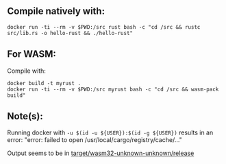 ## Compile natively with:
```
docker run -ti --rm -v $PWD:/src rust bash -c "cd /src && rustc src/lib.rs -o hello-rust && ./hello-rust"
```

## For WASM:
Compile with:
```
docker build -t myrust .
docker run -ti --rm -v $PWD:/src myrust bash -c "cd /src && wasm-pack build"
```


## Note(s):

Running docker with `-u $(id -u ${USER}):$(id -g ${USER})` results in an error: "error: failed to open /usr/local/cargo/registry/cache/..."

Output seems to be in [target/wasm32-unknown-unknown/release](target/wasm32-unknown-unknown/release)